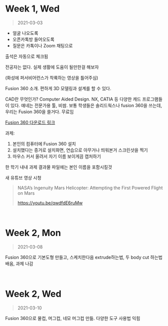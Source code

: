 Week 1, Wed
========
> 2021-03-03

- 얼굴 나오도록
- 오픈카톡방 들어오도록
- 질문은 카톡이나 Zoom 채팅으로

출석은 자동으로 체크됨

전공자는 없다. 실제 생활에 도움이 될만한걸 해보자

(화성에 퍼서비어런스가 착륙하는 영상을 틀어주심)

Fusion 360 소개. 편하게 3D 모델링과 설계를 할 수 있다.

CAD란 무엇인가? Computer Aided Design. NX, CATIA 등 다양한 캐드 프로그램들이
있다. 얘네는 전문가용 툴, 비쌈. 보통 학생들은 솔리드웍스나 fusion 360을 쓰는데,
우리는 Fusion 360을 쓸거다. 무료임

[Fusion 360 다운로드 링크](https://board.snu.ac.kr/apiboard/574/10000000145249)

과제:

1. 본인의 컴퓨터에 Fusion 360 설치
2. 설치했다는 증거로 설치화면, 연습으로 아무거나 띄워본거 스크린샷을 찍기
3. 마우스 커서 올려서 자기 이름 보이게끔 캡처하기

한 학기 내내 과제 결과물 파일에는 본인 이름을 포함시킬것

새 유튜브 영상 시청

> NASA’s Ingenuity Mars Helicopter: Attempting the First Powered Flight on Mars
>
> https://youtu.be/qwdfdE6ruMw

&nbsp;

Week 2, Mon
========
> 2021-03-08

Fusion 360으로 기본도형 만들고, 스케치한다음 extrude하는법, 두 body cut 하는법
배움, 과제 나감

&nbsp;

Week 2, Wed
========
> 2021-03-10

Fusion 360으로 물컵, 머그컵, 네모 머그컵 만듦. 다양한 도구 사용법 익힘
